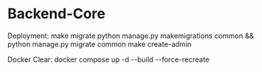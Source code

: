 # Backend-Core

Deployment:
make migrate
python manage.py makemigrations common && python manage.py migrate common
make create-admin

Docker Clear:
docker compose up -d --build --force-recreate